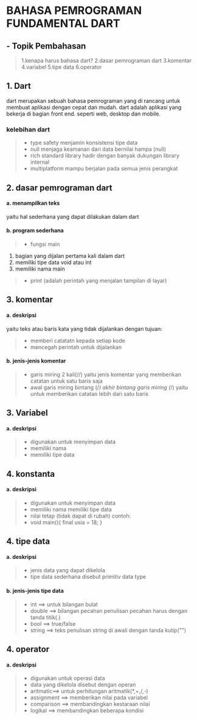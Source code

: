 # BAHASA PEMROGRAMAN FUNDAMENTAL DART

## - Topik Pembahasan
>1.kenapa harus bahasa dart?
>2.dasar pemrograman dart
>3.komentar
>4.variabel 
>5.tipe data
>6.operator
## 1. Dart
dart merupakan sebuah bahasa pemrograman yang di rancang untuk membuat aplikasi dengan cepat dan mudah. dart adalah aplikasi yang bekerja di bagian front end. seperti web, desktop dan mobile.
### kelebihan dart
>- type safety
menjamin konsistensi tipe data
>- null
menjaga keamanan dari data bernilai hampa (null)
>- rich standard library 
hadir dengan banyak dukungan library internal
>- multiplatform
mampu berjalan pada semua jenis perangkat

## 2. dasar pemrograman dart
#### a. menampilkan teks
yaitu hal sederhana yang dapat dilakukan dalam dart
#### b. program sederhana
>- fungsi main
1. bagian yang dijalan pertama kali dalam dart
2. memiliki tipe data void atau int
3. memiliki nama main
>- print (adalah perintah yang menjalan tampilan di layar)

## 3. komentar
#### a. deskripsi
yaitu teks atau baris kata yang tidak dijalankan dengan tujuan:
>- memberi catatatn kepada setiap kode
>- mencegah perintah untuk dijalankan
#### b. jenis-jenis komentar
>- garis miring 2 kali(//)
yaitu jenis komentar yang memberikan catatan untuk satu baris saja
>- awal garis miring bintang (/*) akhir bintang garis miring (*/)
yaitu untuk memberikan catatan lebih dari satu baris

## 3. Variabel
#### a. deskripsi
>- digunakan untuk menyimpan data
>- memiliki nama
>- memiliki tipe data

## 4. konstanta
#### a. deskripsi
>- digunakan untuk menyimpan data
>- memiliki nama
> memiliki tipe data
>- nilai tetap (tidak dapat di rubah)
contoh:
>- void main(){
    final usia = 18;
}

## 4. tipe data
#### a. deskripsi
>- jenis data yang dapat dikelola
>- tipe data sederhana disebut primitiv data type
#### b. jenis-jenis tipe data
>- int ==> untuk bilangan bulat
>- double ==> bilangan pecahan
penulisan pecahan harus dengan tanda titik(.)
>- bool ==> true/false
>- string ==> teks
penulisan string di awali dengan tanda kutip("")

## 4. operator
#### a. deskripsi
>- digunakan untuk operasi data
>- data yang dikelola disebut dengan operan
>- aritmatic==> untuk perhitungan aritmatik(*,+,/,-)
>- assignment ==> memberikan nilai pada variabel
>- comparison ==> membandingkan kestaraan nilai
>- logikal ==> membandingkan beberapa kondisi


 
   [dill]: <https://github.com/joemccann/dillinger>
   [git-repo-url]: <https://github.com/joemccann/dillinger.git>
   [john gruber]: <http://daringfireball.net>
   [df1]: <http://daringfireball.net/projects/markdown/>
   [markdown-it]: <https://github.com/markdown-it/markdown-it>
   [Ace Editor]: <http://ace.ajax.org>
   [node.js]: <http://nodejs.org>
   [Twitter Bootstrap]: <http://twitter.github.com/bootstrap/>
   [jQuery]: <http://jquery.com>
   [@tjholowaychuk]: <http://twitter.com/tjholowaychuk>
   [express]: <http://expressjs.com>
   [AngularJS]: <http://angularjs.org>
   [Gulp]: <http://gulpjs.com>

   [PlDb]: <https://github.com/joemccann/dillinger/tree/master/plugins/dropbox/README.md>
   [PlGh]: <https://github.com/joemccann/dillinger/tree/master/plugins/github/README.md>
   [PlGd]: <https://github.com/joemccann/dillinger/tree/master/plugins/googledrive/README.md>
   [PlOd]: <https://github.com/joemccann/dillinger/tree/master/plugins/onedrive/README.md>
   [PlMe]: <https://github.com/joemccann/dillinger/tree/master/plugins/medium/README.md>
   [PlGa]: <https://github.com/RahulHP/dillinger/blob/master/plugins/googleanalytics/README.md>
